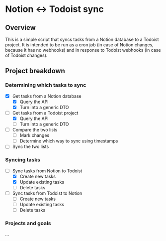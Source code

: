 # Notion <-> Todoist sync

## Overview

This is a simple script that syncs tasks from a Notion database to a Todoist project. It is intended to be run as a cron job (in case of Notion changes, because it has no webhooks) and in response to Todoist webhooks (in case of Todoist changes).

## Project breakdown

### Determining which tasks to sync
- [x] Get tasks from a Notion database
  - [x] Query the API
  - [x] Turn into a generic DTO
- [ ] Get tasks from a Todoist project
  - [x] Query the API
  - [ ] Turn into a generic DTO
- [ ] Compare the two lists
  - [ ] Mark changes
  - [ ] Determine which way to sync using timestamps
- [ ] Sync the two lists

### Syncing tasks
- [ ] Sync tasks from Notion to Todoist
  - [x] Create new tasks
  - [x] Update existing tasks
  - [ ] Delete tasks
- [ ] Sync tasks from Todoist to Notion
  - [ ] Create new tasks
  - [ ] Update existing tasks
  - [ ] Delete tasks

### Projects and goals
...